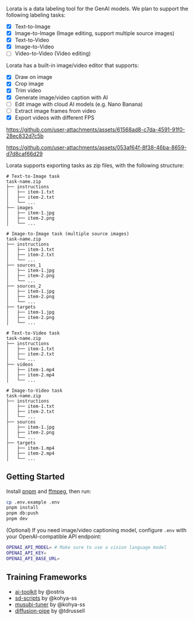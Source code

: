 Lorata is a data labeling tool for the GenAI models. We plan to support the following labeling tasks:

- [x] Text-to-Image
- [x] Image-to-Image (Image editing, support multiple source images)
- [x] Text-to-Video
- [x] Image-to-Video
- [ ] Video-to-Video (Video editing)

Lorata has a built-in image/video editor that supports:

- [x] Draw on image
- [x] Crop image
- [x] Trim video
- [x] Generate image/video caption with AI
- [ ] Edit image with cloud AI models (e.g. Nano Banana)
- [ ] Extract image frames from video
- [x] Export videos with different FPS

https://github.com/user-attachments/assets/61568ad8-c7da-4591-91f0-28ec832d7c5b

https://github.com/user-attachments/assets/053af64f-8f38-46ba-8659-d7d8caf66d29

Lorata supports exporting tasks as zip files, with the following structure:

```
# Text-to-Image task
task-name.zip
├── instructions
│   ├── item-1.txt
│   ├── item-2.txt
│   └── ...
├── images
│   ├── item-1.jpg
│   ├── item-2.png
│   └── ...
```

```
# Image-to-Image task (multiple source images)
task-name.zip
├── instructions
│   ├── item-1.txt
│   ├── item-2.txt
│   └── ...
├── sources_1
│   ├── item-1.jpg
│   ├── item-2.png
│   └── ...
├── sources_2
│   ├── item-1.jpg
│   ├── item-2.png
│   └── ...
├── targets
│   ├── item-1.jpg
│   ├── item-2.png
│   └── ...
```

```
# Text-to-Video task
task-name.zip
├── instructions
│   ├── item-1.txt
│   ├── item-2.txt
│   └── ...
├── videos
│   ├── item-1.mp4
│   ├── item-2.mp4
│   └── ...
```

```
# Image-to-Video task
task-name.zip
├── instructions
│   ├── item-1.txt
│   ├── item-2.txt
│   └── ...
├── sources
│   ├── item-1.jpg
│   ├── item-2.png
│   └── ...
├── targets
│   ├── item-1.mp4
│   ├── item-2.mp4
│   └── ...
```

## Getting Started

Install [pnpm](https://pnpm.io/installation) and [ffmpeg](https://ffmpeg.org/download.html), then run:

```bash
cp .env.example .env
pnpm install
pnpm db:push
pnpm dev
```

(Optional) If you need image/video captioning model, configure `.env` with your OpenAI-compatible API endpoint:

```bash
OPENAI_API_MODEL= # Make sure to use a vision language model
OPENAI_API_KEY=
OPENAI_API_BASE_URL=
```

## Training Frameworks

- [ai-toolkit](https://github.com/ostris/ai-toolkit) by @ostris
- [sd-scripts](https://github.com/kohya-ss/sd-scripts) by @kohya-ss
- [musubi-tuner](https://github.com/kohya-ss/musubi-tuner) by @kohya-ss
- [diffusion-pipe](https://github.com/tdrussell/diffusion-pipe) by @tdrussell
